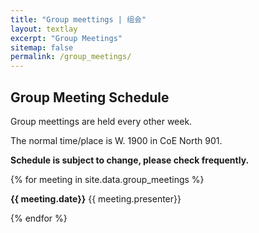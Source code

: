 ```yaml
---
title: "Group meettings | 组会"
layout: textlay
excerpt: "Group Meetings"
sitemap: false
permalink: /group_meetings/
---
```


## Group Meeting Schedule

Group meettings are held every other week.   

The normal time/place is W. 1900 in CoE North 901.  

<b>Schedule is subject to change, please check frequently. </b>

{% for meeting in site.data.group_meetings %}

<b>{{ meeting.date}}</b>  {{ meeting.presenter}}
<br /> 

{% endfor %}